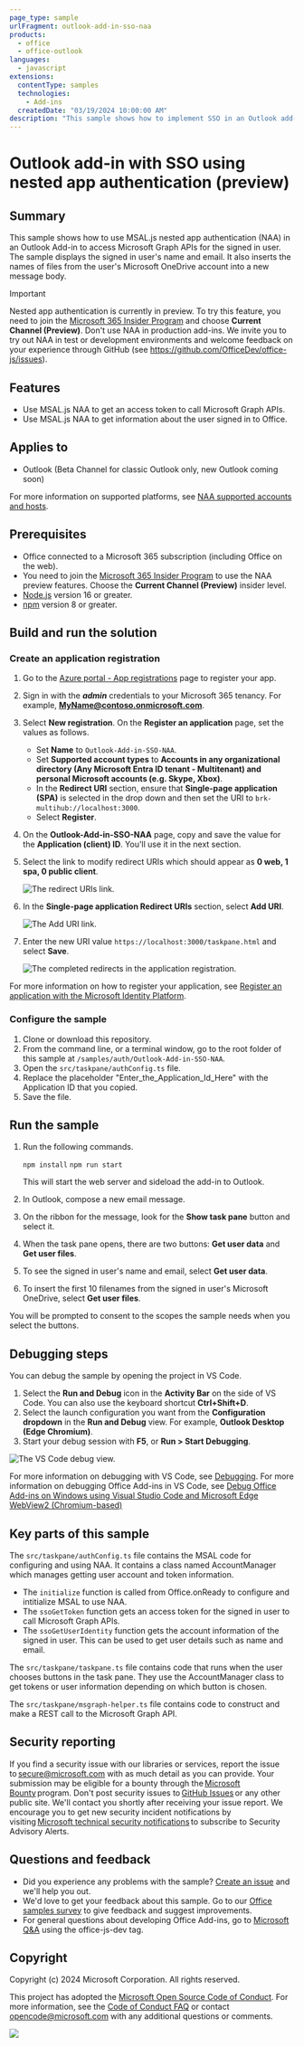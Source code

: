 ```yaml
---
page_type: sample
urlFragment: outlook-add-in-sso-naa
products:
  - office
  - office-outlook
languages:
  - javascript
extensions:
  contentType: samples
  technologies:
    - Add-ins
  createdDate: "03/19/2024 10:00:00 AM"
description: "This sample shows how to implement SSO in an Outlook add-in by using nested app authentication."
---
```


# Outlook add-in with SSO using nested app authentication (preview)

## Summary

This sample shows how to use MSAL.js nested app authentication (NAA) in an Outlook Add-in to access Microsoft Graph APIs for the signed in user. The sample displays the signed in user's name and email. It also inserts the names of files from the user's Microsoft OneDrive account into a new message body.

> [!IMPORTANT]
> Nested app authentication is currently in preview. To try this feature, you need to join the [Microsoft 365 Insider Program](https://insider.microsoft365.com/join) and choose **Current Channel (Preview)**. Don't use NAA in production add-ins. We invite you to try out NAA in test or development environments and welcome feedback on your experience through GitHub (see https://github.com/OfficeDev/office-js/issues).

## Features

- Use MSAL.js NAA to get an access token to call Microsoft Graph APIs.
- Use MSAL.js NAA to get information about the user signed in to Office.

## Applies to

- Outlook (Beta Channel for classic Outlook only, new Outlook coming soon)

For more information on supported platforms, see [NAA supported accounts and hosts](https://learn.microsoft.com/office/dev/add-ins/develop/enable-nested-app-authentication-in-your-add-in#naa-supported-accounts-and-hosts).

## Prerequisites

- Office connected to a Microsoft 365 subscription (including Office on the web).
- You need to join the [Microsoft 365 Insider Program](https://insider.microsoft365.com/join) to use the NAA preview features. Choose the **Current Channel (Preview)** insider level.
- [Node.js](https://nodejs.org/) version 16 or greater.
- [npm](https://docs.npmjs.com/downloading-and-installing-node-js-and-npm) version 8 or greater.

## Build and run the solution

### Create an application registration

1. Go to the [Azure portal - App registrations](https://go.microsoft.com/fwlink/?linkid=2083908) page to register your app.
1. Sign in with the ***admin*** credentials to your Microsoft 365 tenancy. For example, **MyName@contoso.onmicrosoft.com**.
1. Select **New registration**. On the **Register an application** page, set the values as follows.

    - Set **Name** to `Outlook-Add-in-SSO-NAA`.
    - Set **Supported account types** to **Accounts in any organizational directory (Any Microsoft Entra ID tenant - Multitenant) and personal Microsoft accounts (e.g. Skype, Xbox)**.
    - In the **Redirect URI** section, ensure that **Single-page application (SPA)** is selected in the drop down and then set the URI to `brk-multihub://localhost:3000`.
    - Select **Register**.

1. On the **Outlook-Add-in-SSO-NAA** page, copy and save the value for the **Application (client) ID**. You'll use it in the next section.
1. Select the link to modify redirect URIs which should appear as **0 web, 1 spa, 0 public client**.

      ![The redirect URIs link.](./assets/ui-add-redirect-link.png)

1. In the **Single-page application Redirect URIs** section, select **Add URI**.

      ![The Add URI link.](./assets/ui-add-redirects-link.png)

1. Enter the new URI value `https://localhost:3000/taskpane.html` and select **Save**.

      ![The completed redirects in the application registration.](./assets/ui-completed-redirects.png)

For more information on how to register your application, see [Register an application with the Microsoft Identity Platform](https://learn.microsoft.com/graph/auth-register-app-v2).

### Configure the sample

1. Clone or download this repository.
1. From the command line, or a terminal window, go to the root folder of this sample at `/samples/auth/Outlook-Add-in-SSO-NAA`.
1. Open the `src/taskpane/authConfig.ts` file.
1. Replace the placeholder "Enter_the_Application_Id_Here" with the Application ID that you copied.
1. Save the file.

## Run the sample

1. Run the following commands.

    `npm install`
    `npm run start`

    This will start the web server and sideload the add-in to Outlook.

1. In Outlook, compose a new email message.
1. On the ribbon for the message, look for the **Show task pane** button and select it.
1. When the task pane opens, there are two buttons: **Get user data** and **Get user files**.
1. To see the signed in user's name and email, select **Get user data**.
1. To insert the first 10 filenames from the signed in user's Microsoft OneDrive, select **Get user files**.

You will be prompted to consent to the scopes the sample needs when you select the buttons.  

## Debugging steps

You can debug the sample by opening the project in VS Code.

1. Select the **Run and Debug** icon in the **Activity Bar** on the side of VS Code. You can also use the keyboard shortcut **Ctrl+Shift+D**.
1. Select the launch configuration you want from the **Configuration dropdown** in the **Run and Debug** view. For example, **Outlook Desktop (Edge Chromium)**.
1. Start your debug session with **F5**, or **Run > Start Debugging**.

![The VS Code debug view.](./assets/vs-code-debug-view.png)

For more information on debugging with VS Code, see [Debugging](https://code.visualstudio.com/Docs/editor/debugging). For more information on debugging Office Add-ins in VS Code, see [Debug Office Add-ins on Windows using Visual Studio Code and Microsoft Edge WebView2 (Chromium-based)](https://learn.microsoft.com/office/dev/add-ins/testing/debug-desktop-using-edge-chromium)

## Key parts of this sample

The `src/taskpane/authConfig.ts` file contains the MSAL code for configuring and using NAA. It contains a class named AccountManager which manages getting user account and token information.

- The `initialize` function is called from Office.onReady to configure and intitialize MSAL to use NAA.
- The `ssoGetToken` function gets an access token for the signed in user to call Microsoft Graph APIs.
- The `ssoGetUserIdentity` function gets the account information of the signed in user. This can be used to get user details such as name and email.

The `src/taskpane/taskpane.ts` file contains code that runs when the user chooses buttons in the task pane. They use the AccountManager class to get tokens or user information depending on which button is chosen.

The `src/taskpane/msgraph-helper.ts` file contains code to construct and make a REST call to the Microsoft Graph API.

## Security reporting

If you find a security issue with our libraries or services, report the issue to [secure@microsoft.com](mailto:secure@microsoft.com) with as much detail as you can provide. Your submission may be eligible for a bounty through the [Microsoft Bounty](https://aka.ms/bugbounty) program. Don't post security issues to [GitHub Issues](https://github.com/AzureAD/microsoft-authentication-library-for-android/issues) or any other public site. We'll contact you shortly after receiving your issue report. We encourage you to get new security incident notifications by visiting [Microsoft technical security notifications](https://technet.microsoft.com/security/dd252948) to subscribe to Security Advisory Alerts.

## Questions and feedback

- Did you experience any problems with the sample? [Create an issue](https://github.com/OfficeDev/Office-Add-in-samples/issues/new/choose) and we'll help you out.
- We'd love to get your feedback about this sample. Go to our [Office samples survey](https://aka.ms/OfficeSamplesSurvey) to give feedback and suggest improvements.
- For general questions about developing Office Add-ins, go to [Microsoft Q&A](https://learn.microsoft.com/answers/topics/office-js-dev.html) using the office-js-dev tag.

## Copyright

Copyright (c) 2024 Microsoft Corporation. All rights reserved.

This project has adopted the [Microsoft Open Source Code of Conduct](https://opensource.microsoft.com/codeofconduct/). For more information, see the [Code of Conduct FAQ](https://opensource.microsoft.com/codeofconduct/faq/) or contact [opencode@microsoft.com](mailto:opencode@microsoft.com) with any additional questions or comments.

<img src="https://pnptelemetry.azurewebsites.net/pnp-officeaddins/samples/outlook-add-in-sso-naa" />
